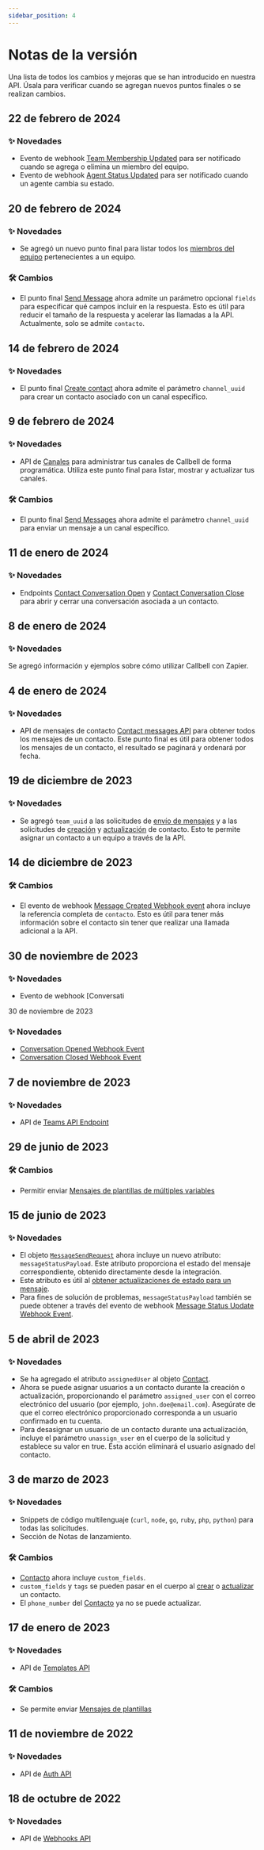 ```yaml
---
sidebar_position: 4
---
```


# Notas de la versión

Una lista de todos los cambios y mejoras que se han introducido en nuestra API. Úsala para verificar cuando se agregan nuevos puntos finales o se realizan cambios.

## 22 de febrero de 2024

### ✨ Novedades

- Evento de webhook [Team Membership Updated](/api/reference/webhooks/team_events/team_membership_updated) para ser notificado cuando se agrega o elimina un miembro del equipo.
- Evento de webhook [Agent Status Updated](/api/reference/webhooks/agent_events/agent_status_updated) para ser notificado cuando un agente cambia su estado.

## 20 de febrero de 2024

### ✨ Novedades

- Se agregó un nuevo punto final para listar todos los [miembros del equipo](/api/reference/teams_api/get_team_members) pertenecientes a un equipo.

### 🛠️ Cambios

- El punto final [Send Message](/api/reference/messages_api/post_send_messages) ahora admite un parámetro opcional `fields` para especificar qué campos incluir en la respuesta. Esto es útil para reducir el tamaño de la respuesta y acelerar las llamadas a la API. Actualmente, solo se admite `contacto`.

## 14 de febrero de 2024

### ✨ Novedades

- El punto final [Create contact](/api/reference/contacts_api/post_contacts) ahora admite el parámetro `channel_uuid` para crear un contacto asociado con un canal específico.

## 9 de febrero de 2024

### ✨ Novedades

- API de [Canales](/api/reference/channels_api/introduction) para administrar tus canales de Callbell de forma programática. Utiliza este punto final para listar, mostrar y actualizar tus canales.

### 🛠️ Cambios

- El punto final [Send Messages](/api/reference/messages_api/post_send_messages) ahora admite el parámetro `channel_uuid` para enviar un mensaje a un canal específico.

## 11 de enero de 2024

### ✨ Novedades

- Endpoints [Contact Conversation Open](/api/reference/contacts_api/post_contact_conversation_open) y [Contact Conversation Close](/api/reference/contacts_api/post_contact_conversation_close) para abrir y cerrar una conversación asociada a un contacto.

## 8 de enero de 2024

### ✨ Novedades

Se agregó información y ejemplos sobre cómo utilizar Callbell con Zapier.

## 4 de enero de 2024

### ✨ Novedades

- API de mensajes de contacto [Contact messages API](/api/reference/contacts_api/get_contact_messages) para obtener todos los mensajes de un contacto. Este punto final es útil para obtener todos los mensajes de un contacto, el resultado se paginará y ordenará por fecha.

## 19 de diciembre de 2023

### ✨ Novedades

- Se agregó `team_uuid` a las solicitudes de [envío de mensajes](/api/reference/messages_api/post_send_messages) y a las solicitudes de [creación](/api/reference/contacts_api/post_contacts) y [actualización](/api/reference/contacts_api/patch_contacts) de contacto. Esto te permite asignar un contacto a un equipo a través de la API.

## 14 de diciembre de 2023

### 🛠️ Cambios

- El evento de webhook [Message Created Webhook event](/api/reference/webhooks/message_events/message_created) ahora incluye la referencia completa de `contacto`. Esto es útil para tener más información sobre el contacto sin tener que realizar una llamada adicional a la API.

## 30 de noviembre de 2023

### ✨ Novedades

- Evento de webhook [Conversati

30 de noviembre de 2023

### ✨ Novedades

- [Conversation Opened Webhook Event](/api/reference/webhooks/conversation_events/conversation_opened)
- [Conversation Closed Webhook Event](/api/reference/webhooks/conversation_events/conversation_closed)

## 7 de noviembre de 2023

### ✨ Novedades

- API de [Teams API Endpoint](/api/reference/teams_api/introduction)

## 29 de junio de 2023

### 🛠️ Cambios

- Permitir enviar [Mensajes de plantillas de múltiples variables](/api/reference/messages_api/post_send_messages#send-multi-variables-template-messages)

## 15 de junio de 2023

### ✨ Novedades

- El objeto [`MessageSendRequest`](/api/reference/object_types/message_send_request) ahora incluye un nuevo atributo: `messageStatusPayload`. Este atributo proporciona el estado del mensaje correspondiente, obtenido directamente desde la integración.
- Este atributo es útil al [obtener actualizaciones de estado para un mensaje](/api/reference/messages_api/get_message_status).
- Para fines de solución de problemas, `messageStatusPayload` también se puede obtener a través del evento de webhook [Message Status Update Webhook Event](/api/reference/webhooks/message_events/message_status_updated).

## 5 de abril de 2023

### ✨ Novedades

- Se ha agregado el atributo `assignedUser` al objeto [Contact](/api/reference/object_types/contact).
- Ahora se puede asignar usuarios a un contacto durante la creación o actualización, proporcionando el parámetro `assigned_user` con el correo electrónico del usuario (por ejemplo, `john.doe@email.com`). Asegúrate de que el correo electrónico proporcionado corresponda a un usuario confirmado en tu cuenta.
- Para desasignar un usuario de un contacto durante una actualización, incluye el parámetro `unassign_user` en el cuerpo de la solicitud y establece su valor en true. Esta acción eliminará el usuario asignado del contacto.

## 3 de marzo de 2023

### ✨ Novedades

- Snippets de código multilenguaje (`curl`, `node`, `go`, `ruby`, `php`, `python`) para todas las solicitudes.
- Sección de Notas de lanzamiento.

### 🛠️ Cambios

- [Contacto](/api/reference/object_types/contact) ahora incluye `custom_fields`.
- `custom_fields` y `tags` se pueden pasar en el cuerpo al [crear](/api/reference/contacts_api/post_contacts) o [actualizar](/api/reference/contacts_api/post_contacts) un contacto.
- El `phone_number` del [Contacto](/api/reference/object_types/contact) ya no se puede actualizar.

## 17 de enero de 2023

### ✨ Novedades

- API de [Templates API](/api/reference/template_messages_api/introduction)

### 🛠️ Cambios

- Se permite enviar [Mensajes de plantillas](/api/reference/messages_api/post_send_messages#send-template-messages)

## 11 de noviembre de 2022

### ✨ Novedades

- API de [Auth API](/api/reference/auth_api/introduction)

## 18 de octubre de 2022

### ✨ Novedades

- API de [Webhooks API](/api/reference/webhooks_api/introduction)